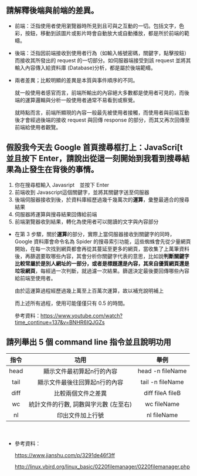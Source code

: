 ## 請解釋後端與前端的差異。

- 前端：泛指使用者使用瀏覽器時所見到且可與之互動的一切。包括文字，色彩，按鈕，移動到該圖片或影片時會自動放大或自動播放，都是所於前端的範疇。

- 後端：泛指因前端接收到使用者行為（如輸入帳號密碼，關鍵字，點擊按鈕）而接收其所發出的 request 的一切部分。如伺服器端接受到該 request 並將其輸入內容傳入給資料庫 (Database)分析，都是屬於後端範疇。

* 兩者差異；比較明顯的差異是本質與事件順序的不同。

    就一般使用者感官而言，前端所輸出的內容絕大多數都是使用者可見的，而後端的運算邏輯與分析一般使用者通常不易看到或察覺。
    
    就時點而言，前端所顯現的內容一般最先被使用者接觸，而使用者與前端互動後才會經過後端的接收 request 與回傳 response 的部分，而其又再次回傳至前端給使用者觀覽。
    

## 假設我今天去 Google 首頁搜尋框打上：JavaScri[t 並且按下 Enter，請說出從這一刻開始到我看到搜尋結果為止發生在背後的事情。



1. 你在搜尋框輸入 Javasript　並按下 Enter
2. 前端收到 Javascript這個關鍵字，並將其關鍵字送至伺服器
3. 後端伺服器接收到後，於資料庫經歷過幾千幾萬次的**運算**，彙整最適合的搜尋結果
4. 伺服器將運算與搜尋結果回傳給前端
5. 前端瀏覽器收到結果，轉化為使用者可以閱讀的文字與內容部分

- 在第 3 步驟，關於**運算**的部分，實際上當伺服器接收到關鍵字的同時，Google 資料庫會命令名為 Spider 的搜尋索引功能，這些蜘蛛會先從少量網頁開始，在每一次找到網頁都會再從其蔓延至更多的網頁，當收集了上萬筆資料後，再篩選要取哪些內容，其會分析你關鍵字代表的意思，比如說**判斷關鍵字比較常屬於是別人網址的一部分，或者是標題還是內容，其來自優質網頁還是垃圾網頁**，每經過一次判斷，就過濾一次結果。篩選決定最後要回傳哪些內容給前端至使用者。

    由於這運算過程經歷過幾上萬至上百萬次運算，故以補充說明補上

    而上述所有過程，使用可能僅僅只有 0.5 的時間。



    參考資料：<https://www.youtube.com/watch?time_continue=137&v=BNHR6IQJGZs>



    


## 請列舉出 5 個 command line 指令並且說明功用

指令|功用|舉例
:-:|:-:|:-:
head|顯示文件最初算起n行的內容|head -n fileName
tail|顯示文件最後往回算起n行的內容|tail -n fileName
diff|比較兩個文件之差異|diff fileA fileB
wc|統計文件的行數, 詞數與字元數 (左至右)|wc fileName
nl|印出文件加上行號|nl fileName

　
- 參考資料：
    
    <https://www.jianshu.com/p/3291de46f3ff>

    <http://linux.vbird.org/linux_basic/0220filemanager/0220filemanager.php>